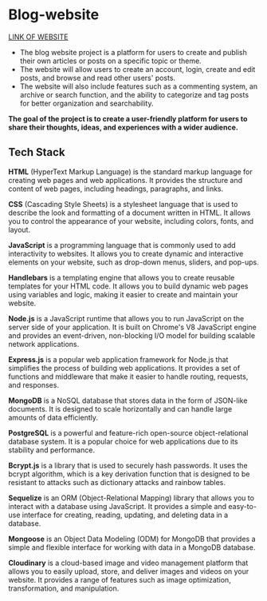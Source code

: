 # Blog-website

  [LINK OF WEBSITE](https://blog-website-zo71.onrender.com)
* The blog website project is a platform for users to create and publish their own articles or posts on a specific topic or theme. 
* The website will allow users to create an account, login, create and edit posts, and browse and read other users' posts. 
* The website will also include features such as a commenting system, an archive or search function, and the ability to categorize and tag posts for better organization and searchability. 

**The goal of the project is to create a user-friendly platform for users to share their thoughts, ideas, and experiences with a wider audience.**

## Tech Stack

**HTML** (HyperText Markup Language) is the standard markup language for creating web pages and web applications. It provides the structure and content of web pages, including headings, paragraphs, and links.

**CSS** (Cascading Style Sheets) is a stylesheet language that is used to describe the look and formatting of a document written in HTML. It allows you to control the appearance of your website, including colors, fonts, and layout.

**JavaScript** is a programming language that is commonly used to add interactivity to websites. It allows you to create dynamic and interactive elements on your website, such as drop-down menus, sliders, and pop-ups.

**Handlebars** is a templating engine that allows you to create reusable templates for your HTML code. It allows you to build dynamic web pages using variables and logic, making it easier to create and maintain your website.

**Node.js** is a JavaScript runtime that allows you to run JavaScript on the server side of your application. It is built on Chrome's V8 JavaScript engine and provides an event-driven, non-blocking I/O model for building scalable network applications.

**Express.js** is a popular web application framework for Node.js that simplifies the process of building web applications. It provides a set of functions and middleware that make it easier to handle routing, requests, and responses.

**MongoDB** is a NoSQL database that stores data in the form of JSON-like documents. It is designed to scale horizontally and can handle large amounts of data efficiently.

**PostgreSQL** is a powerful and feature-rich open-source object-relational database system. It is a popular choice for web applications due to its stability and performance.

**Bcrypt.js** is a library that is used to securely hash passwords. It uses the bcrypt algorithm, which is a key derivation function that is designed to be resistant to attacks such as dictionary attacks and rainbow tables.

**Sequelize** is an ORM (Object-Relational Mapping) library that allows you to interact with a database using JavaScript. It provides a simple and easy-to-use interface for creating, reading, updating, and deleting data in a database.

**Mongoose** is an Object Data Modeling (ODM) for MongoDB that provides a simple and flexible interface for working with data in a MongoDB database.

**Cloudinary** is a cloud-based image and video management platform that allows you to easily upload, store, and deliver images and videos on your website. It provides a range of features such as image optimization, transformation, and manipulation.
